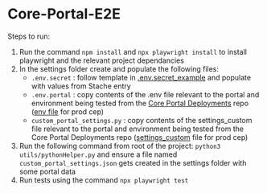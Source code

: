 # Core-Portal-E2E

Steps to run: 

1. Run the command `npm install` and `npx playwright install` to install playwright and the relevant project dependancies
2. In the settings folder create and populate the following files:
	 * `.env.secret` : follow template in [.env.secret_example](https://github.com/TACC/Core-Portal-E2E/blob/main/settings/.env.secret_example) and populate with values from Stache entry
   * `.env.portal` : copy contents of the .env file relevant to the portal and environment being tested from the [Core Portal Deployments](https://github.com/TACC/Core-Portal-Deployments/tree/main) repo ([env file](https://github.com/TACC/Core-Portal-Deployments/blob/main/core-portal/camino/prod.env) for prod cep)
   * `custom_portal_settings.py` : copy contents of the settings_custom file relevant to the portal and environment being tested from the Core Portal Deployments repo ([settings_custom](https://github.com/TACC/Core-Portal-Deployments/blob/main/core-portal/camino/prod.settings_custom.py) file for prod cep)
3. Run the following command from root of the project: `python3 utils/pythonHelper.py` and ensure a file named `custom_portal_settings.json` gets created in the settings folder with some portal data
4. Run tests using the command `npx playwright test`
